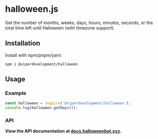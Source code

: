 # halloween.js

Get the number of months, weeks, days, hours, minutes, seconds, or the total time left until Halloween (with timezone support).

## Installation

Install with npm/pnpm/yarn:

`npm i @viperdevelopment/halloween`

## Usage

### Example

```js
const halloween = require('@viperdevelopment/halloween');
console.log(halloween.getDays());
```

### API

**View the API documentation at [docs.halloweenbot.xyz](https://docs.halloweenbot.xyz/).**
